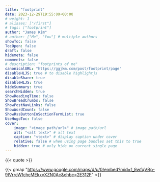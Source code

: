 ```yaml
---
title: "footprint"
date: 2023-12-29T19:55:00+00:00
# weight: 1
# aliases: ["/first"]
# tags: ["footprint"]
author: "James Kim"
# author: ["Me", "You"] # multiple authors
showToc: false
TocOpen: false
draft: false
hidemeta: false
comments: false
# description: "footprints of me"
canonicalURL: "https://ggjkm.com/post/footprint/page"
disableHLJS: true # to disable highlightjs
disableShare: true
disableHLJS: true
hideSummary: true
searchHidden: true
ShowReadingTime: false
ShowBreadCrumbs: false
ShowPostNavLinks: false
ShowWordCount: false
ShowRssButtonInSectionTermList: true
UseHugoToc: false
cover:
    image: "<image path/url>" # image path/url
    alt: "<alt text>" # alt text
    caption: "<text>" # display caption under cover
    relative: false # when using page bundles set this to true
    hidden: true # only hide on current single page
---
```


{{< quote >}}

{{< gmap "https://www.google.com/maps/d/u/0/embed?mid=1_9wfqVBp-9IVrrcWfchcMEkxvXZN0Ac&ehbc=2E312F" >}}